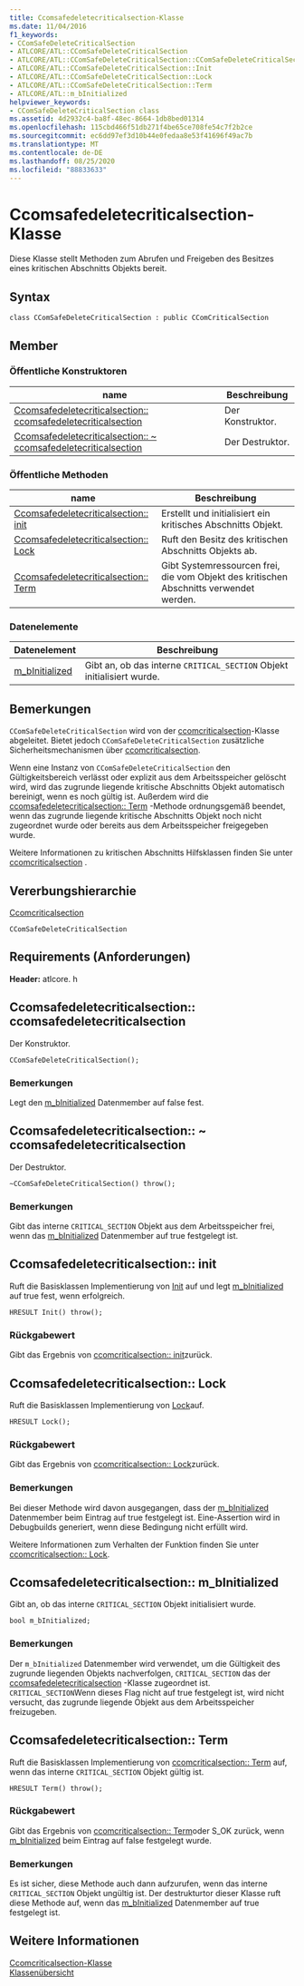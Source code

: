 ```yaml
---
title: Ccomsafedeletecriticalsection-Klasse
ms.date: 11/04/2016
f1_keywords:
- CComSafeDeleteCriticalSection
- ATLCORE/ATL::CComSafeDeleteCriticalSection
- ATLCORE/ATL::CComSafeDeleteCriticalSection::CComSafeDeleteCriticalSection
- ATLCORE/ATL::CComSafeDeleteCriticalSection::Init
- ATLCORE/ATL::CComSafeDeleteCriticalSection::Lock
- ATLCORE/ATL::CComSafeDeleteCriticalSection::Term
- ATLCORE/ATL::m_bInitialized
helpviewer_keywords:
- CComSafeDeleteCriticalSection class
ms.assetid: 4d2932c4-ba8f-48ec-8664-1db8bed01314
ms.openlocfilehash: 115cbd466f51db271f4be65ce708fe54c7f2b2ce
ms.sourcegitcommit: ec6dd97ef3d10b44e0fedaa8e53f41696f49ac7b
ms.translationtype: MT
ms.contentlocale: de-DE
ms.lasthandoff: 08/25/2020
ms.locfileid: "88833633"
---
```

# <a name="ccomsafedeletecriticalsection-class"></a>Ccomsafedeletecriticalsection-Klasse

Diese Klasse stellt Methoden zum Abrufen und Freigeben des Besitzes eines kritischen Abschnitts Objekts bereit.

## <a name="syntax"></a>Syntax

```
class CComSafeDeleteCriticalSection : public CComCriticalSection
```

## <a name="members"></a>Member

### <a name="public-constructors"></a>Öffentliche Konstruktoren

|name|Beschreibung|
|----------|-----------------|
|[Ccomsafedeletecriticalsection:: ccomsafedeletecriticalsection](#ccomsafedeletecriticalsection)|Der Konstruktor.|
|[Ccomsafedeletecriticalsection:: ~ ccomsafedeletecriticalsection](#dtor)|Der Destruktor.|

### <a name="public-methods"></a>Öffentliche Methoden

|name|Beschreibung|
|----------|-----------------|
|[Ccomsafedeletecriticalsection:: init](#init)|Erstellt und initialisiert ein kritisches Abschnitts Objekt.|
|[Ccomsafedeletecriticalsection:: Lock](#lock)|Ruft den Besitz des kritischen Abschnitts Objekts ab.|
|[Ccomsafedeletecriticalsection:: Term](#term)|Gibt Systemressourcen frei, die vom Objekt des kritischen Abschnitts verwendet werden.|

### <a name="data-members"></a>Datenelemente

|Datenelement|Beschreibung|
|-|-|
|[m_bInitialized](#m_binitialized)|Gibt an, ob das interne `CRITICAL_SECTION` Objekt initialisiert wurde.|

## <a name="remarks"></a>Bemerkungen

`CComSafeDeleteCriticalSection` wird von der [ccomcriticalsection](../../atl/reference/ccomcriticalsection-class.md)-Klasse abgeleitet. Bietet jedoch `CComSafeDeleteCriticalSection` zusätzliche Sicherheitsmechanismen über [ccomcriticalsection](../../atl/reference/ccomcriticalsection-class.md).

Wenn eine Instanz von `CComSafeDeleteCriticalSection` den Gültigkeitsbereich verlässt oder explizit aus dem Arbeitsspeicher gelöscht wird, wird das zugrunde liegende kritische Abschnitts Objekt automatisch bereinigt, wenn es noch gültig ist. Außerdem wird die [ccomsafedeletecriticalsection:: Term](#term) -Methode ordnungsgemäß beendet, wenn das zugrunde liegende kritische Abschnitts Objekt noch nicht zugeordnet wurde oder bereits aus dem Arbeitsspeicher freigegeben wurde.

Weitere Informationen zu kritischen Abschnitts Hilfsklassen finden Sie unter [ccomcriticalsection](../../atl/reference/ccomcriticalsection-class.md) .

## <a name="inheritance-hierarchy"></a>Vererbungshierarchie

[Ccomcriticalsection](../../atl/reference/ccomcriticalsection-class.md)

`CComSafeDeleteCriticalSection`

## <a name="requirements"></a>Requirements (Anforderungen)

**Header:** atlcore. h

## <a name="ccomsafedeletecriticalsectionccomsafedeletecriticalsection"></a><a name="ccomsafedeletecriticalsection"></a> Ccomsafedeletecriticalsection:: ccomsafedeletecriticalsection

Der Konstruktor.

```
CComSafeDeleteCriticalSection();
```

### <a name="remarks"></a>Bemerkungen

Legt den [m_bInitialized](#m_binitialized) Datenmember auf false fest.

## <a name="ccomsafedeletecriticalsectionccomsafedeletecriticalsection"></a><a name="dtor"></a> Ccomsafedeletecriticalsection:: ~ ccomsafedeletecriticalsection

Der Destruktor.

```
~CComSafeDeleteCriticalSection() throw();
```

### <a name="remarks"></a>Bemerkungen

Gibt das interne `CRITICAL_SECTION` Objekt aus dem Arbeitsspeicher frei, wenn das [m_bInitialized](#m_binitialized) Datenmember auf true festgelegt ist.

## <a name="ccomsafedeletecriticalsectioninit"></a><a name="init"></a> Ccomsafedeletecriticalsection:: init

Ruft die Basisklassen Implementierung von [Init](/visualstudio/debugger/init) auf und legt [m_bInitialized](#m_binitialized) auf true fest, wenn erfolgreich.

```
HRESULT Init() throw();
```

### <a name="return-value"></a>Rückgabewert

Gibt das Ergebnis von [ccomcriticalsection:: init](../../atl/reference/ccomcriticalsection-class.md#init)zurück.

## <a name="ccomsafedeletecriticalsectionlock"></a><a name="lock"></a> Ccomsafedeletecriticalsection:: Lock

Ruft die Basisklassen Implementierung von [Lock](ccomcriticalsection-class.md#lock)auf.

```
HRESULT Lock();
```

### <a name="return-value"></a>Rückgabewert

Gibt das Ergebnis von [ccomcriticalsection:: Lock](../../atl/reference/ccomcriticalsection-class.md#lock)zurück.

### <a name="remarks"></a>Bemerkungen

Bei dieser Methode wird davon ausgegangen, dass der [m_bInitialized](#m_binitialized) Datenmember beim Eintrag auf true festgelegt ist. Eine-Assertion wird in Debugbuilds generiert, wenn diese Bedingung nicht erfüllt wird.

Weitere Informationen zum Verhalten der Funktion finden Sie unter [ccomcriticalsection:: Lock](../../atl/reference/ccomcriticalsection-class.md#lock).

## <a name="ccomsafedeletecriticalsectionm_binitialized"></a><a name="m_binitialized"></a> Ccomsafedeletecriticalsection:: m_bInitialized

Gibt an, ob das interne `CRITICAL_SECTION` Objekt initialisiert wurde.

```
bool m_bInitialized;
```

### <a name="remarks"></a>Bemerkungen

Der `m_bInitialized` Datenmember wird verwendet, um die Gültigkeit des zugrunde liegenden Objekts nachverfolgen, `CRITICAL_SECTION` das der [ccomsafedeletecriticalsection](../../atl/reference/ccomsafedeletecriticalsection-class.md) -Klasse zugeordnet ist. `CRITICAL_SECTION`Wenn dieses Flag nicht auf true festgelegt ist, wird nicht versucht, das zugrunde liegende Objekt aus dem Arbeitsspeicher freizugeben.

## <a name="ccomsafedeletecriticalsectionterm"></a><a name="term"></a> Ccomsafedeletecriticalsection:: Term

Ruft die Basisklassen Implementierung von [ccomcriticalsection:: Term](../../atl/reference/ccomcriticalsection-class.md#term) auf, wenn das interne `CRITICAL_SECTION` Objekt gültig ist.

```
HRESULT Term() throw();
```

### <a name="return-value"></a>Rückgabewert

Gibt das Ergebnis von [ccomcriticalsection:: Term](../../atl/reference/ccomcriticalsection-class.md#term)oder S_OK zurück, wenn [m_bInitialized](#m_binitialized) beim Eintrag auf false festgelegt wurde.

### <a name="remarks"></a>Bemerkungen

Es ist sicher, diese Methode auch dann aufzurufen, wenn das interne `CRITICAL_SECTION` Objekt ungültig ist. Der destrukturtor dieser Klasse ruft diese Methode auf, wenn das [m_bInitialized](#m_binitialized) Datenmember auf true festgelegt ist.

## <a name="see-also"></a>Weitere Informationen

[Ccomcriticalsection-Klasse](../../atl/reference/ccomcriticalsection-class.md)<br/>
[Klassenübersicht](../../atl/atl-class-overview.md)

